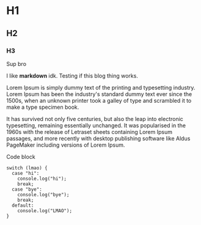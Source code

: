 # H1
## H2 
### H3
Sup bro

I like **markdown** idk. Testing if this blog thing works.

Lorem Ipsum is simply dummy text of the printing and typesetting industry. Lorem Ipsum has been the industry's standard dummy text ever since the 1500s, when an unknown printer took a galley of type and scrambled it to make a type specimen book. 

It has survived not only five centuries, but also the leap into electronic typesetting, remaining essentially unchanged. It was popularised in the 1960s with the release of Letraset sheets containing Lorem Ipsum passages, and more recently with desktop publishing software like Aldus PageMaker including versions of Lorem Ipsum.

Code block
```
switch (lmao) {
  case "hi":
    console.log("hi");
    break;
  case "bye":
    console.log("bye");
    break;
  default:
    console.log("LMAO");
}
```